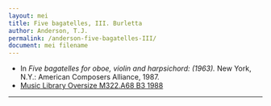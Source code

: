 ```yaml
---
layout: mei
title: Five bagatelles, III. Burletta
author: Anderson, T.J.
permalink: /anderson-five-bagatelles-III/
document: mei filename
---
```


- In *Five bagatelles for oboe, violin and harpsichord: (1963).* New York, N.Y.: American Composers Alliance, 1987.
- <a href="https://tufts-primo.hosted.exlibrisgroup.com/permalink/f/bnf7qa/01TUN_ALMA2194856370003851" target="_blank">Music Library Oversize M322.A68 B3 1988</a>

---
